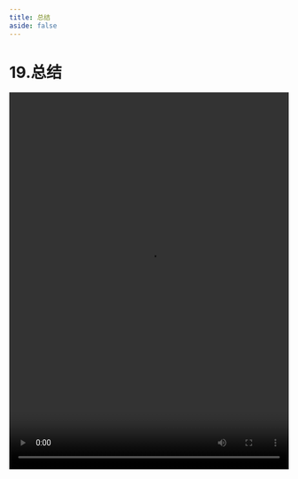 ```yaml
---
title: 总结
aside: false
---
```


# 19.总结

<video autoplay src="http://qn.chinavanes.com/nodejs/module-6/19.总结.mp4" controls controlsList="nodownload" width="100%" height="680"/>

